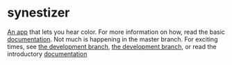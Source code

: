 # synestizer

[An app](https://github.com/synestize/synestizer/) that lets you hear color.
For more information on how, read the basic [documentation](https://synestize.github.io/synestizer/).
Not much is happening in the master branch.
For exciting times, see
[the development branch](https://github.com/synestize/synestizer/tree/development),
[the development branch](https://github.com/synestize/synestizer/tree/rx_patching),
or read the introductory [documentation](https://synestize.github.io/synestizer/)

